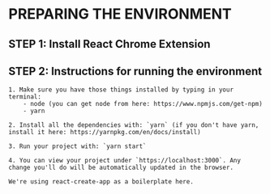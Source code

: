 
# PREPARING THE ENVIRONMENT

## STEP 1: Install React Chrome Extension

## STEP 2: Instructions for running the environment

    1. Make sure you have those things installed by typing in your terminal:
        - node (you can get node from here: https://www.npmjs.com/get-npm)
        - yarn

    2. Install all the dependencies with: `yarn` (if you don't have yarn, install it here: https://yarnpkg.com/en/docs/install)

    3. Run your project with: `yarn start`

    4. You can view your project under `https://localhost:3000`. Any change you'll do will be automatically updated in the browser.

    We're using react-create-app as a boilerplate here.